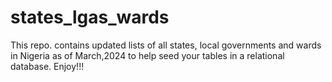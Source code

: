 # states_lgas_wards
This repo. contains updated lists of all states, local governments and wards in Nigeria as of March,2024 to help seed your tables in a relational database. Enjoy!!!
